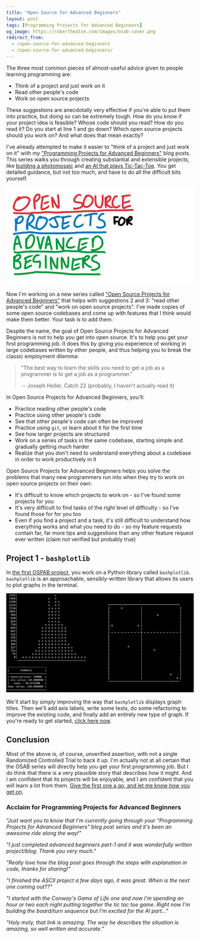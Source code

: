 ```yaml
---
title: "Open Source for Advanced Beginners"
layout: post
tags: [Programming Projects for Advanced Beginners]
og_image: https://robertheaton.com/images/osab-cover.png
redirect_from:
  - /open-source-for-advanced-beginners
  - /open-source-for-advanced-beginners/
---
```

The three most common pieces of almost-useful advice given to people learning programming are:

* Think of a project and just work on it
* Read other people's code
* Work on open source projects

These suggestions are anecdotally very effective if you're able to put them into practice, but doing so can be extremely tough. How do you know if your project idea is feasible? Whose code should you read? How do you read it? Do you start at line 1 and go down? Which open source projects should you work on? And what does that mean exactly?

I've already attempted to make it easier to "think of a project and just work on it" with my ["Programming Projects for Advanced Beginners"](/programming-projects-for-advanced-beginners) blog posts. This series walks you through creating substantial and extensible projects, like [building a photomosaic](/2018/11/03/programming-project-4-photomosaics/) and [an AI that plays Tic-Tac-Toe](/2018/10/09/programming-projects-for-advanced-beginners-3-a/). You get detailed guidance, but not too much, and have to do all the difficult bits yourself.

<img src="/images/osab-cover-main.png" />

Now I'm working on a new series called ["Open Source Projects for Advanced Beginners"](/2019/04/13/open-source-for-advanced-beginners-1-bashplotlib/) that helps with suggestions 2 and 3: "read other people's code" and "work on open source projects". I've made copies of some open source codebases and come up with features that I think would make them better. Your task is to add them.

Despite the name, the goal of Open Source Projects for Advanced Beginners is not to help you get into open source. It's to help you get your first programming job. It does this by giving you experience of working in large codebases written by other people, and thus helping you to break the classic employment dilemma:

> "The best way to learn the skills you need to get a job as a programmer is to get a job as a programmer."
>
>   -- Joseph Heller, Catch 22 (probably, I haven't actually read it)

In Open Source Projects for Advanced Beginners, you'll:

* Practice reading other people's code
* Practice using other people's code
* See that other people's code can often be improved
* Practice using `git`, or learn about it for the first time
* See how larger projects are structured
* Work on a series of tasks in the same codebase, starting simple and gradually getting much harder
* Realize that you don't need to understand everything about a codebase in order to work productively in it

Open Source Projects for Advanced Beginners helps you solve the problems that many new programmers run into when they try to work on open source projects on their own:

* It's difficult to know which projects to work on - so I've found some projects for you
* It's very difficult to find tasks of the right level of difficulty - so I've found those for for you too
* Even if you find a project and a task, it's still difficult to understand how everything works and what you need to do - so my feature requests contain far, far more tips and suggestions than any other feature request ever written (claim not verified but probably true)

## Project 1 - `bashplotlib`

In [the first OSPAB project](/2019/04/14/open-source-for-advanced-beginners-1-bashplotlib/), you work on a Python library called `bashplotlib`. `bashplotlib` is an approachable, sensibly-written library that allows its users to plot graphs in the terminal.

<img src="/images/bpl-examples.png" />

We'll start by simply improving the way that `bashplotlib` displays graph titles. Then we'll add axis labels, write some tests, do some refactoring to improve the existing code, and finally add an entirely new type of graph. If you're ready to get started, [click here now](/2019/04/14/open-source-for-advanced-beginners-1-bashplotlib/).

## Conclusion

Most of the above is, of course, unverified assertion, with not a single Randomized Controlled Trial to back it up. I'm actually not at all certain that the OSAB series will directly help you get your first programming job. But I do think that there is a very plausible story that describes how it might. And I am confident that its projects will be enjoyable, and I am confident that you will learn a lot from them. [Give the first one a go, and let me know how you get on](/2019/04/14/open-source-for-advanced-beginners-1-bashplotlib/).

### Acclaim for Programming Projects for Advanced Beginners

*"Just want you to know that I'm currently going through your "Programming Projects for Advanced Beginners" blog post series and it's been an awesome ride along the way!"*

*"I just completed advanced beginners part-1 and it was wonderfully written project/blog. Thank you very much."*

*"Really love how the blog post goes through the steps with explanation in code, thanks for sharing!"*

*"I finished the ASCII project a few days ago, it was great. When is the next one coming out??"*

*"I started with the Conway's Game of Life one and now I'm spending an hour or two each night putting together the tic tac toe game. Right now I'm building the board/turn sequence but I'm excited for the AI part…"*

*"Holy moly, that link is amazing. The way he describes the situation is amazing, so well written and accurate."*
